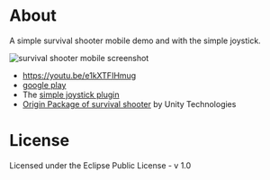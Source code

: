 # About

A simple survival shooter mobile demo and with the simple joystick.

![survival shooter mobile screenshot](https://lh3.googleusercontent.com/PV65a-M8vV4j7EkjFuUTVQRR2ZjH3jGkIUQ149EfXAFUCWyEZqO4d2Wmjt_dKbKGjVA=h900-rw)

- https://youtu.be/e1kXTFIHmug
- [google play](https://play.google.com/store/apps/details?id=uno.bai.geekgame.survivalshootermobile)
- The [simple joystick plugin](https://github.com/tim-hub/Simple_Joystick_Unity)
- [Origin Package of survival shooter](https://www.assetstore.unity3d.com/en/#!/content/40756) by Unity Technologies



# License

Licensed under the Eclipse Public License - v 1.0